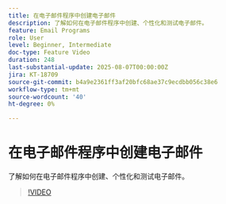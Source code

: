 ```yaml
---
title: 在电子邮件程序中创建电子邮件
description: 了解如何在电子邮件程序中创建、个性化和测试电子邮件。
feature: Email Programs
role: User
level: Beginner, Intermediate
doc-type: Feature Video
duration: 248
last-substantial-update: 2025-08-07T00:00:00Z
jira: KT-18709
source-git-commit: b4a9e2361ff3af20bfc68ae37c9ecdbb056c38e6
workflow-type: tm+mt
source-wordcount: '40'
ht-degree: 0%

---
```



# 在电子邮件程序中创建电子邮件

了解如何在电子邮件程序中创建、个性化和测试电子邮件。

>[!VIDEO](https://video.tv.adobe.com/v/3470644/?learn=on&enablevpops&captions=chi_hans)
